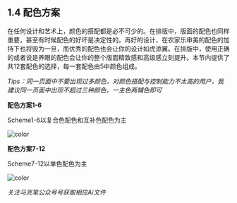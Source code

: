 ## 1.4 配色方案 ##

在任何设计和艺术上，颜色的搭配都是必不可少的。在排版中，版面的配色也同样重要，甚至有时候配色的好坏是决定性的。再好的设计，在农家乐审美的配色的加持下也将毁为一旦，而优秀的配色也会让你的设计如虎添翼。在排版中，使用正确的或者说是养眼的配色会让你的整个版面精致感和高级感立刻提升。本节内提供了共12套配色的选择，每一套配色由5中颜色组成。

*Tips：同一页面中不要出现过多颜色，对颜色搭配与控制能力不太高的用户，我建议同一页面中出现不超过三种颜色，一主色两辅色即可*

**配色方案1-6**

Scheme1-6以复合色配色和互补色配色为主

![color](http://kitpic.makebi.net/layout/c4/ldk_17.jpg)


**配色方案7-12**

Scheme7-12以单色配色为主

![color](http://kitpic.makebi.net/layout/c4/ldk_18.jpg)

*关注马克笔公众号号获取相应Ai文件*